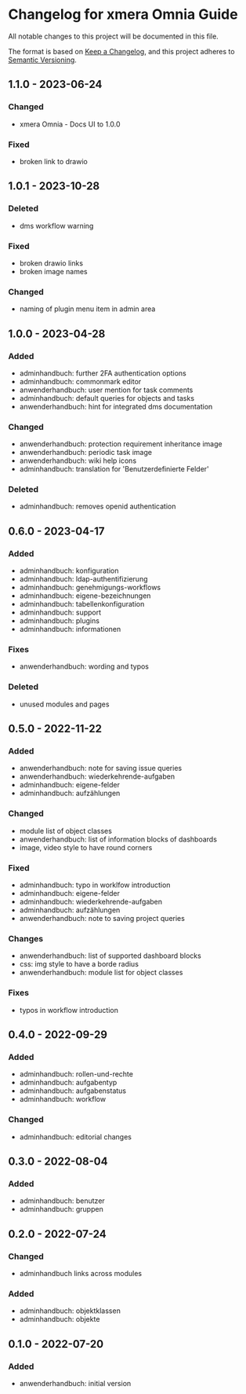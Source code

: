 # Changelog for xmera Omnia Guide

All notable changes to this project will be documented in this file.

The format is based on [Keep a Changelog](https://keepachangelog.com/en/1.0.0/),
and this project adheres to [Semantic Versioning](https://semver.org/spec/v2.0.0.html).

## 1.1.0 - 2023-06-24

### Changed

* xmera Omnia - Docs UI to 1.0.0

### Fixed

* broken link to drawio

## 1.0.1 - 2023-10-28

### Deleted

* dms workflow warning

### Fixed

* broken drawio links
* broken image names

### Changed

* naming of plugin menu item in admin area

## 1.0.0 - 2023-04-28

### Added

* adminhandbuch: further 2FA authentication options
* adminhandbuch: commonmark editor
* anwenderhandbuch: user mention for task comments
* adminhandbuch: default queries for objects and tasks
* anwenderhandbuch: hint for integrated dms documentation

### Changed

* anwenderhandbuch: protection requirement inheritance image
* anwenderhandbuch: periodic task image
* anwenderhandbuch: wiki help icons
* adminhandbuch: translation for 'Benutzerdefinierte Felder'

### Deleted

* adminhandbuch: removes openid authentication

## 0.6.0 - 2023-04-17

### Added

* adminhandbuch: konfiguration
* adminhandbuch: ldap-authentifizierung
* adminhandbuch: genehmigungs-workflows
* adminhandbuch: eigene-bezeichnungen
* adminhandbuch: tabellenkonfiguration
* adminhandbuch: support
* adminhandbuch: plugins
* adminhandbuch: informationen

### Fixes

* anwenderhandbuch: wording and typos

### Deleted

* unused modules and pages

## 0.5.0 - 2022-11-22

### Added

* anwenderhandbuch: note for saving issue queries
* anwenderhandbuch: wiederkehrende-aufgaben
* adminhandbuch: eigene-felder
* adminhandbuch: aufzählungen

### Changed

* module list of object classes
* anwenderhandbuch: list of information blocks of dashboards
* image, video style to have round corners

### Fixed

* adminhandbuch: typo in worklfow introduction
* adminhandbuch: eigene-felder
* adminhandbuch: wiederkehrende-aufgaben
* adminhandbuch: aufzählungen
* anwenderhandbuch: note to saving project queries

### Changes

* anwenderhandbuch: list of supported dashboard blocks
* css: img style to have a borde radius
* anwenderhandbuch: module list for object classes

### Fixes

* typos in workflow introduction

## 0.4.0 - 2022-09-29

### Added

* adminhandbuch: rollen-und-rechte
* adminhandbuch: aufgabentyp
* adminhandbuch: aufgabenstatus
* adminhandbuch: workflow

### Changed

* adminhandbuch: editorial changes

## 0.3.0 - 2022-08-04

### Added

* adminhandbuch: benutzer
* adminhandbuch: gruppen

## 0.2.0 - 2022-07-24

### Changed

* adminhandbuch links across modules

### Added

* adminhandbuch: objektklassen
* adminhandbuch: objekte

## 0.1.0 - 2022-07-20

### Added

* anwenderhandbuch: initial version
